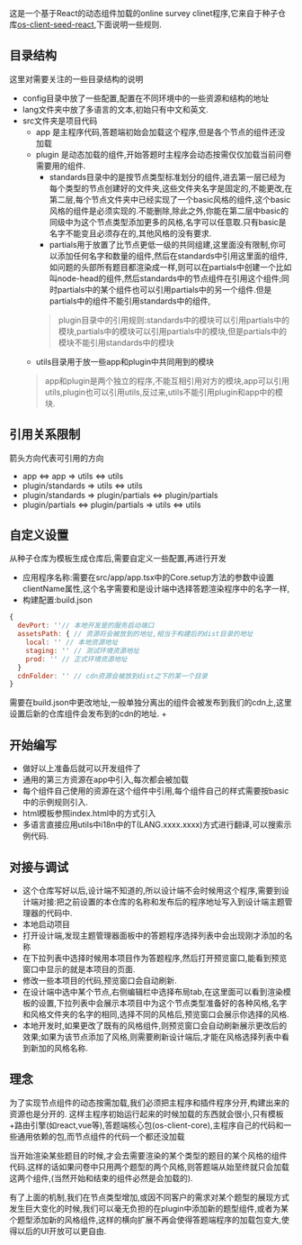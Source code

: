 这是一个基于React的动态组件加载的online survey clinet程序,它来自于种子仓库[os-client-seed-react](./),下面说明一些规则.

## 目录结构
这里对需要关注的一些目录结构的说明
+ config目录中放了一些配置,配置在不同环境中的一些资源和结构的地址
+ lang文件夹中放了多语言的文本,初始只有中文和英文.
+ src文件夹是项目代码
  + app 是主程序代码,答题端初始会加载这个程序,但是各个节点的组件还没加载
  + plugin 是动态加载的组件,开始答题时主程序会动态按需仅仅加载当前问卷需要用的组件.
    + standards目录中的是按节点类型标准划分的组件,进去第一层已经为每个类型的节点创建好的文件夹,这些文件夹名字是固定的,不能更改,在第二层,每个节点文件夹中已经实现了一个basic风格的组件,这个basic风格的组件是必须实现的.不能删除,除此之外,你能在第二层中basic的同级中为这个节点类型添加更多的风格,名字可以任意取.只有basic是名字不能变且必须存在的,其他风格的没有要求.
    + partials用于放置了比节点更低一级的共同组建,这里面没有限制,你可以添加任何名字和数量的组件,然后在standards中引用这里面的组件,如问题的头部所有题目都渲染成一样,则可以在partials中创建一个比如叫node-head的组件,然后standards中的节点组件在引用这个组件;同时partials中的某个组件也可以引用partials中的另一个组件.但是partials中的组件不能引用standards中的组件,
    > plugin目录中的引用规则:standards中的模块可以引用partials中的模块,partials中的模块可以引用partials中的模块,但是partials中的模块不能引用standards中的模块
  + utils目录用于放一些app和plugin中共同用到的模块
  > app和plugin是两个独立的程序,不能互相引用对方的模块,app可以引用utils,plugin也可以引用utils,反过来,utils不能引用plugin和app中的模块.

## 引用关系限制
箭头方向代表可引用的方向
+ app <=> app => utils <=> utils
+ plugin/standards => utils <=> utils
+ plugin/standards => plugin/partials <=> plugin/partials
+ plugin/partials <=> plugin/partials => utils <=> utils


## 自定义设置
从种子仓库为模板生成仓库后,需要自定义一些配置,再进行开发
+ 应用程序名称:需要在src/app/app.tsx中的Core.setup方法的参数中设置clientName属性,这个名字需要和是设计端中选择答题渲染程序中的名字一样,
+ 构建配置:build.json
```javascript
{
  devPort: ''// 本地开发是的服务启动端口
  assetsPath: { // 资源将会被放到的地址,相当于构建后的dist目录的地址
    local: '' // 本地资源地址
    staging: '' // 测试环境资源地址
    prod: '' // 正式环境资源地址
  }
  cdnFolder: '' // cdn资源会被放到dist之下的某一个目录
}
```
  

需要在build.json中更改地址,一般单独分离出的组件会被发布到我们的cdn上,这里设置后新的仓库组件会发布到的cdn的地址.
+ 

## 开始编写
+ 做好以上准备后就可以开发组件了
+ 通用的第三方资源在app中引入,每次都会被加载
+ 每个组件自己使用的资源在这个组件中引用,每个组件自己的样式需要按basic中的示例规则引入.
+ html模板参照index.html中的方式引入
+ 多语言直接应用utils中i18n中的T(LANG.xxxx.xxxx)方式进行翻译,可以搜索示例代码.

## 对接与调试
+ 这个仓库写好以后,设计端不知道的,所以设计端不会时候用这个程序,需要到设计端对接:把之前设置的本仓库的名称和发布后的程序地址写入到设计端主题管理器的代码中.
+ 本地启动项目
+ 打开设计端,发现主题管理器面板中的答题程序选择列表中会出现刚才添加的名称
+ 在下拉列表中选择时候用本项目作为答题程序,然后打开预览窗口,能看到预览窗口中显示的就是本项目的页面.
+ 修改一些本项目的代码,预览窗口会自动刷新.
+ 在设计端中选中某个节点,右侧编辑栏中选择布局tab,在这里面可以看到渲染模板的设置,下拉列表中会展示本项目中为这个节点类型准备好的各种风格,名字和风格文件夹的名字的相同,选择不同的风格后,预览窗口会展示你选择的风格.
+ 本地开发时,如果更改了既有的风格组件,则预览窗口会自动刷新展示更改后的效果;如果为该节点添加了风格,则需要刷新设计端后,才能在风格选择列表中看到新加的风格名称.





## 理念
为了实现节点组件的动态按需加载,我们必须把主程序和插件程序分开,构建出来的资源也是分开的.
这样主程序初始运行起来的时候加载的东西就会很小,只有模板+路由引擎(如react,vue等),答题端核心包(os-client-core),主程序自己的代码和一些通用依赖的包,而节点组件的代码一个都还没加载

当开始渲染某些题目的时候,才会去需要渲染的某个类型的题目的某个风格的组件代码.这样的话如果问卷中只用两个题型的两个风格,则答题端从始至终就只会加载这两个组件,(当然开始和结束的组件必然是会加载的).

有了上面的机制,我们在节点类型增加,或因不同客户的需求对某个题型的展现方式发生巨大变化的时候,我们可以毫无负担的在plugin中添加新的题型组件,或者为某个题型添加新的风格组件,这样的横向扩展不再会使得答题端程序的加载包变大,使得以后的UI开放可以更自由.




